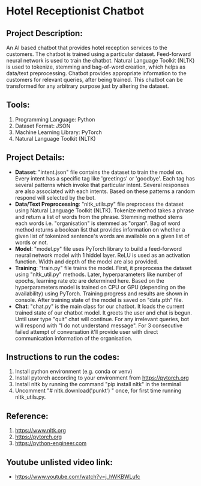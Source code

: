 # Hotel Receptionist Chatbot

## Project Description:
An AI based chatbot that provides hotel reception services to the customers. The chatbot is trained using a particular dataset. Feed-forward neural network is used to train
the chatbot. Natural Language Toolkit (NLTK) is used to tokenize, stemming and bag-of-word creation, which helps as data/text preprocessing. Chatbot provides appropriate information to the customers for relevant queries, after being trained. This chatbot can be transformed for any arbitrary purpose just by altering the dataset.

## Tools:
1. Programming Language: Python
2. Dataset Format: JSON
3. Machine Learning Library: PyTorch
4. Natural Language Toolkit (NLTK)

## Project Details:
* **Dataset**: "intent.json" file contains the dataset to train the model on. Every intent has a specific tag like 'greetings' or 'goodbye'. Each tag has several patterns which 
invoke that particular intent. Several responses are also associated with each intents. Based on these patterns a random respond will selected by the bot.
* **Data/Text Preprocessing**: "nltk_utils.py" file preprocess the dataset using Natural Language Toolkit (NLTK). Tokenize method takes a phrase and return a list of words from 
the phrase. Stemming method stems each words i.e. "organisation" is stemmed as "organ". Bag of word method returns a boolean list that provides information on whether a given 
list of tokenized sentence's words are available on a given list of words or not.
* **Model**: "model.py" file uses PyTorch library to build a feed-forword neural network model with 1 hiddel layer. ReLU is used as an activation function. Width and depth of 
the model are also provided.
* **Training**: "train.py" file trains the model. First, it preprocess the dataset using "nltk_util.py" methods. Later, hyperparameters like number of epochs, learning rate etc
are determined here. Based on the hyperparameters model is trained on CPU or GPU (depending on the availability) using PyTorch. Training progress and results are shown in
console. After training state of the model is saved on "data.pth" file. 
* **Chat**: "chat.py" is the main class for our chatbot. It loads the current trained state of our chatbot model. It greets the user and chat is begun. Until user type "quit" 
chat will continue. For any irrelevant queries, bot will respond with "I do not understand message". For 3 consecutive failed attempt of conversation it'll provide user with 
direct communication information of the organisation.

## Instructions to run the codes: 
1. Install python environment (e.g. conda or venv) 
2. Install pytorch according to your environment from https://pytorch.org 
3. Install nltk by running the command "pip install nltk" in the terminal 
4. Uncomment "# nltk.download('punkt') " once, for first time running nltk_utils.py.  

## Reference: 
1. https://www.nltk.org 
2. https://pytorch.org
3. https://python-engineer.com

## Youtube unlisted video link:
* https://www.youtube.com/watch?v=j_hWKBWLufc
